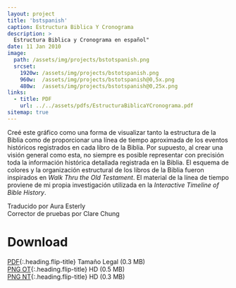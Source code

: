 ```yaml
---
layout: project
title: 'bstspanish'
caption: Estructura Biblica Y Cronograma
description: >
  Estructura Biblica y Cronograma en español"
date: 11 Jan 2010
image: 
  path: /assets/img/projects/bstotspanish.png
  srcset: 
    1920w: /assets/img/projects/bstotspanish.png
    960w:  /assets/img/projects/bstotspanish@0,5x.png
    480w:  /assets/img/projects/bstotspanish@0,25x.png
links:
  - title: PDF
    url: ../../assets/pdfs/EstructuraBiblicaYCronograma.pdf
sitemap: true
---
```

Creé este gráfico como una forma de visualizar tanto la estructura de la Biblia como de proporcionar una línea de tiempo aproximada de los eventos históricos registrados en cada libro de la Biblia. Por supuesto, al crear una visión general como esta, no siempre es posible representar con precisión toda la información histórica detallada registrada en la Biblia. El esquema de colores y la organización estructural de los libros de la Biblia fueron inspirados en *Walk Thru the Old Testament*. El material de la línea de tiempo proviene de mi propia investigación utilizada en la *Interactive Timeline of Bible History*.

Traducido por Aura Esterly  
Corrector de pruebas por Clare Chung

# Download
[PDF](../assets/pdfs/EstructuraBiblicaYCronograma.pdf){:.heading.flip-title} <span class="icon-file-pdf"></span> Tamaño Legal (0.3 MB)  
[PNG OT](../assets/img/hd/bstothdspanish.png){:.heading.flip-title} <span class="icon-file-picture"></span> HD (0.5 MB)  
[PNG NT](../assets/img/hd/bstnthdspanish.png){:.heading.flip-title} <span class="icon-file-picture"></span> HD (0.3 MB)